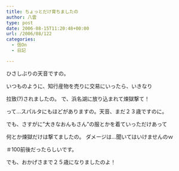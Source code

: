 ```yaml
---
title: ちょっとだけ育ちましたの
author: 八雲
type: post
date: 2006-08-15T11:20:48+00:00
url: /2006/08/122
categories:
  - 信On
  - 日記

---
```

ひさしぶりの天音ですの。
  
いつものように、知行産物を売りに交易にいったら、いきなり
  
拉致(?)されましたの。 で、浜名湖に放り込まれて煉獄撃て！
  
って…スパルタにもほどがありますの。天音、まだ２３歳ですのに。

でも、さすがに”大きなおんもさん”の服とかを着ていっただけあって
  
何とか煉獄だけは撃てましたの。 ダメージは…聞いてはいけませんのｗ
  
＃100前後だったらしいです。
  
でも、おかげさまで２５歳になりましたのよ！